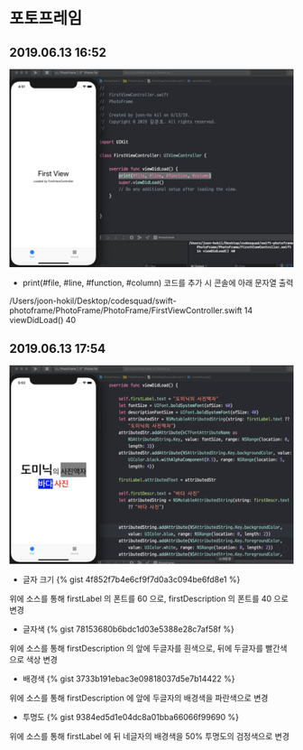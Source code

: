# 포토프레임

## 2019.06.13 16:52
![](11-1.png)

* print(#file, #line, #function, #column) 코드를 추가 시 콘솔에 아래 문자열 출력

/Users/joon-hokil/Desktop/codesquad/swift-photoframe/PhotoFrame/PhotoFrame/FirstViewController.swift 14 viewDidLoad() 40

## 2019.06.13 17:54
![](11-2.png)

* 글자 크기
{% gist 4f852f7b4e6cf9f7d0a3c094be6fd8e1 %}

위에 소스를 통해 firstLabel 의 폰트를 60 으로, firstDescription 의 폰트를 40 으로 변경

* 글자색
{% gist 78153680b6bdc1d03e5388e28c7af58f %}

위에 소스를 통해 firstDescription 의 앞에 두글자를 흰색으로, 뒤에 두글자를 빨간색으로 색상 변경

* 배경색
{% gist 3733b191ebac3e09818037d5e7b14422 %}

위에 소스를 통해 firstDescription 에 앞에 두글자의 배경색을 파란색으로 변경

* 투명도
{% gist 9384ed5d1e04dc8a01bba66066f99690 %}

위에 소스를 통해 firstLabel 에 뒤 네글자의 배경색을 50% 투명도의 검정색으로 변경

